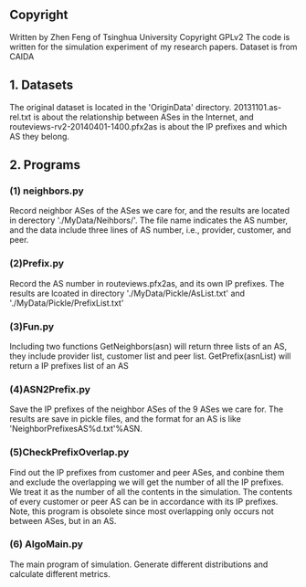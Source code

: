 ## Copyright
Written by Zhen Feng of Tsinghua University
Copyright GPLv2
The code is written for the simulation experiment of my research papers.
Dataset is from CAIDA

## 1. Datasets
The original dataset is located in the 'OriginData' directory. 20131101.as-rel.txt is about the relationship between ASes in the Internet, and routeviews-rv2-20140401-1400.pfx2as is about the IP prefixes and which AS they belong. 

## 2. Programs
### (1) neighbors.py
Record neighbor ASes of the ASes we care for, and the results are located in derectory './MyData/Neihbors/'. The file name indicates the AS number, and the data include three lines of AS number, i.e., provider, customer, and peer.
### (2)Prefix.py
Record the AS number in routeviews.pfx2as, and its own IP prefixes.
The results are lcoated in directory './MyData/Pickle/AsList.txt' and './MyData/Pickle/PrefixList.txt'
### (3)Fun.py
Including two functions
GetNeighbors(asn) will return three lists of an AS, they include provider list, customer list and peer list.
GetPrefix(asnList) will return a IP prefixes list of an AS
### (4)ASN2Prefix.py
Save the IP prefixes of the neighbor ASes of the 9 ASes we care for.
The results are save in pickle files, and the format for an AS is like 'NeighborPrefixesAS%d.txt'%ASN.
### (5)CheckPrefixOverlap.py
Find out the IP prefixes from customer and peer ASes, and conbine them and exclude the overlapping we will get the number of all the IP prefixes. We treat it as the number of all the contents in the simulation. The contents of every customer or peer AS can be in accordance with its IP prefixes.
Note, this program is obsolete since most overlapping only occurs not between ASes, but in an AS.
### (6) AlgoMain.py
The main program of simulation.
Generate different distributions and calculate different metrics.

